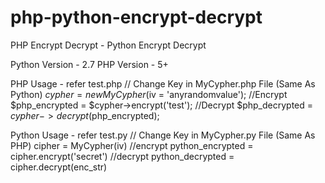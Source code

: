 # php-python-encrypt-decrypt
PHP Encrypt Decrypt - Python Encrypt Decrypt

Python Version - 2.7 
PHP Version - 5+

PHP  Usage - refer test.php
  // Change Key in MyCypher.php File (Same As Python)
  $cypher = new MyCypher($iv = 'anyrandomvalue');
  //Encrypt 
  $php_encrypted      = $cypher->encrypt('test');
  //Decrypt
  $php_decrypted      = $cypher->decrypt($php_encrypted);


Python Usage - refer test.py
	// Change Key in MyCypher.py File (Same As PHP)
	cipher = MyCypher(iv)
	//encrypt
	python_encrypted = cipher.encrypt('secret')
	//decrypt
    python_decrypted = cipher.decrypt(enc_str)
